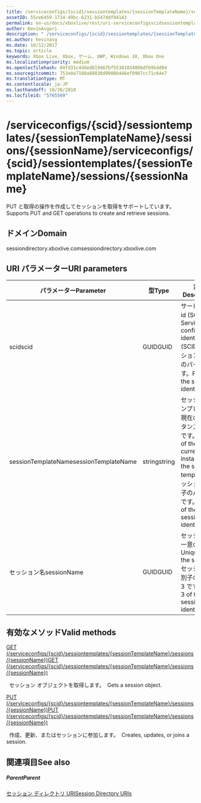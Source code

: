 ```yaml
---
title: /serviceconfigs/{scid}/sessiontemplates/{sessionTemplateName}/sessions/{sessionName}
assetID: 55ce6459-1714-49bc-6231-b547ddf04143
permalink: en-us/docs/xboxlive/rest/uri-serviceconfigsscidsessiontemplatessessiontemplatenamesessionssessionname.html
author: KevinAsgari
description: " /serviceconfigs/{scid}/sessiontemplates/{sessionTemplateName}/sessions/{sessionName}"
ms.author: kevinasg
ms.date: 10/12/2017
ms.topic: article
keywords: Xbox Live, Xbox, ゲーム, UWP, Windows 10, Xbox One
ms.localizationpriority: medium
ms.openlocfilehash: 84fd31c4dded819467bf5538183480bdfb9bdd04
ms.sourcegitcommit: 753e0a7160a88830d9908b446ef0907cc71c64e7
ms.translationtype: MT
ms.contentlocale: ja-JP
ms.lasthandoff: 10/30/2018
ms.locfileid: "5765569"
---
```

# <a name="serviceconfigsscidsessiontemplatessessiontemplatenamesessionssessionname"></a><span data-ttu-id="c937c-104">/serviceconfigs/{scid}/sessiontemplates/{sessionTemplateName}/sessions/{sessionName}</span><span class="sxs-lookup"><span data-stu-id="c937c-104">/serviceconfigs/{scid}/sessiontemplates/{sessionTemplateName}/sessions/{sessionName}</span></span>
<span data-ttu-id="c937c-105">PUT と取得の操作を作成してセッションを取得をサポートしています。</span><span class="sxs-lookup"><span data-stu-id="c937c-105">Supports PUT and GET operations to create and retrieve sessions.</span></span>
<a id="ID4EO"></a>


## <a name="domain"></a><span data-ttu-id="c937c-106">ドメイン</span><span class="sxs-lookup"><span data-stu-id="c937c-106">Domain</span></span>
<span data-ttu-id="c937c-107">sessiondirectory.xboxlive.com</span><span class="sxs-lookup"><span data-stu-id="c937c-107">sessiondirectory.xboxlive.com</span></span>  
<a id="ID4ET"></a>


## <a name="uri-parameters"></a><span data-ttu-id="c937c-108">URI パラメーター</span><span class="sxs-lookup"><span data-stu-id="c937c-108">URI parameters</span></span>

| <span data-ttu-id="c937c-109">パラメーター</span><span class="sxs-lookup"><span data-stu-id="c937c-109">Parameter</span></span>| <span data-ttu-id="c937c-110">型</span><span class="sxs-lookup"><span data-stu-id="c937c-110">Type</span></span>| <span data-ttu-id="c937c-111">説明</span><span class="sxs-lookup"><span data-stu-id="c937c-111">Description</span></span>|
| --- | --- | --- |
| <span data-ttu-id="c937c-112">scid</span><span class="sxs-lookup"><span data-stu-id="c937c-112">scid</span></span>| <span data-ttu-id="c937c-113">GUID</span><span class="sxs-lookup"><span data-stu-id="c937c-113">GUID</span></span>| <span data-ttu-id="c937c-114">サービス構成 id (SCID)。</span><span class="sxs-lookup"><span data-stu-id="c937c-114">Service configuration identifier (SCID).</span></span> <span data-ttu-id="c937c-115">セッション識別子のパート 1 です。</span><span class="sxs-lookup"><span data-stu-id="c937c-115">Part 1 of the session identifier.</span></span>|
| <span data-ttu-id="c937c-116">sessionTemplateName</span><span class="sxs-lookup"><span data-stu-id="c937c-116">sessionTemplateName</span></span>| <span data-ttu-id="c937c-117">string</span><span class="sxs-lookup"><span data-stu-id="c937c-117">string</span></span>| <span data-ttu-id="c937c-118">セッション テンプレートの現在のインスタンスの名前です。</span><span class="sxs-lookup"><span data-stu-id="c937c-118">Name of the current instance of the session template.</span></span> <span data-ttu-id="c937c-119">セッション識別子のパート 2 です。</span><span class="sxs-lookup"><span data-stu-id="c937c-119">Part 2 of the session identifier.</span></span>|
| <span data-ttu-id="c937c-120">セッション名</span><span class="sxs-lookup"><span data-stu-id="c937c-120">sessionName</span></span>| <span data-ttu-id="c937c-121">GUID</span><span class="sxs-lookup"><span data-stu-id="c937c-121">GUID</span></span>| <span data-ttu-id="c937c-122">セッションの一意の ID。</span><span class="sxs-lookup"><span data-stu-id="c937c-122">Unique ID of the session.</span></span> <span data-ttu-id="c937c-123">セッション識別子のパート 3 です。</span><span class="sxs-lookup"><span data-stu-id="c937c-123">Part 3 of the session identifier.</span></span>| 

<a id="ID4EBC"></a>


## <a name="valid-methods"></a><span data-ttu-id="c937c-124">有効なメソッド</span><span class="sxs-lookup"><span data-stu-id="c937c-124">Valid methods</span></span>

[<span data-ttu-id="c937c-125">GET (/serviceconfigs/{scid}/sessiontemplates/{sessionTemplateName}/sessions/{sessionName})</span><span class="sxs-lookup"><span data-stu-id="c937c-125">GET (/serviceconfigs/{scid}/sessiontemplates/{sessionTemplateName}/sessions/{sessionName})</span></span>](uri-serviceconfigsscidsessiontemplatessessiontemplatenamesessionssessionnameget.md)

<span data-ttu-id="c937c-126">&nbsp;&nbsp;セッション オブジェクトを取得します。</span><span class="sxs-lookup"><span data-stu-id="c937c-126">&nbsp;&nbsp;Gets a session object.</span></span>

[<span data-ttu-id="c937c-127">PUT (/serviceconfigs/{scid}/sessiontemplates/{sessionTemplateName}/sessions/{sessionName})</span><span class="sxs-lookup"><span data-stu-id="c937c-127">PUT (/serviceconfigs/{scid}/sessiontemplates/{sessionTemplateName}/sessions/{sessionName})</span></span>](uri-serviceconfigsscidsessiontemplatessessiontemplatenamesessionssessionnameput.md)

<span data-ttu-id="c937c-128">&nbsp;&nbsp;作成、更新、またはセッションに参加します。</span><span class="sxs-lookup"><span data-stu-id="c937c-128">&nbsp;&nbsp;Creates, updates, or joins a session.</span></span>

<a id="ID4EOC"></a>


## <a name="see-also"></a><span data-ttu-id="c937c-129">関連項目</span><span class="sxs-lookup"><span data-stu-id="c937c-129">See also</span></span>

<a id="ID4EQC"></a>


##### <a name="parent"></a><span data-ttu-id="c937c-130">Parent</span><span class="sxs-lookup"><span data-stu-id="c937c-130">Parent</span></span>

[<span data-ttu-id="c937c-131">セッション ディレクトリ URI</span><span class="sxs-lookup"><span data-stu-id="c937c-131">Session Directory URIs</span></span>](atoc-reference-sessiondirectory.md)
